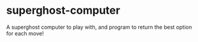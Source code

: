 # superghost-computer
A superghost computer to play with, and program to return the best option for each move!
